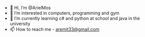 - 👋 Hi, I’m @ArielMos
- 👀 I’m interested in computers, programming and gym
- 🌱 I’m currently learning c# and python at school and java in the university
- 📫 How to reach me - aremit33@gmail.com

<!---
McMosto/McMosto is a ✨ special ✨ repository because its `README.md` (this file) appears on your GitHub profile.
You can click the Preview link to take a look at your changes.
--->
